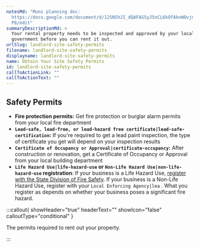 ```yaml
---
notesMd: "Muni planning doc:
  https://docs.google.com/document/d/12SNShJI_dQAFAS5yJ5nCL6kOfAknWOvjn4-W7B_Tq\
  P8/edit"
summaryDescriptionMd: >
  Your rental property needs to be inspected and approved by your local
  government before you can rent it out.
urlSlug: landlord-site-safety-permits
filename: landlord-site-safety-permits
displayname: landlord-site-safety-permits
name: Obtain Your Site Safety Permits
id: landlord-site-safety-permits
callToActionLink: ""
callToActionText: ""
---
```

## Safety Permits

* **Fire protection permits:** Get fire protection or burglar alarm permits from your local fire department
* **`Lead-safe, lead-free, or lead-hazard free certificate|lead-safe-certification`:** If you're required to get a lead paint inspection, the type of certificate you get will depend on your inspection results
* **`Certificate of Occupancy or Approval|certificate-occupancy`:** After construction or renovation, get a Certificate of Occupancy or Approval from your local building department
* **`Life Hazard Use|life-hazard-use` or `Non-Life Hazard Use|non-life-hazard-use` registration**: If your business is a Life Hazard Use, [register with the State Division of Fire Safety](https://firesolutions.dca.nj.gov/). If your business is a Non-Life Hazard Use, register with your `Local Enforcing Agency|lea` . What you register as depends on whether your business poses a significant fire hazard.

:::callout{ showHeader="true" headerText="" showIcon="false" calloutType="conditional" }

The permits required to rent out your property.

:::